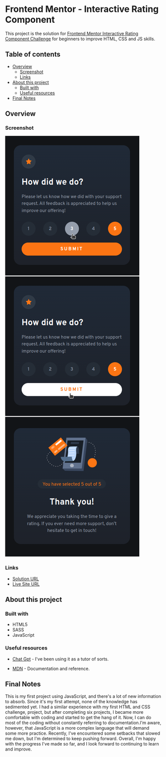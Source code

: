 # Frontend Mentor - Interactive Rating Component

This project is the solution for [Frontend Mentor Interactive Rating Component Challenge](https://www.frontendmentor.io/challenges/interactive-rating-component-koxpeBUmI/hub) for beginners to improve HTML, CSS and JS skills.

## Table of contents

- [Overview](#overview)
  - [Screenshot](#screenshot)
  - [Links](#links)
- [About this project](#about-this-project)
  - [Built with](#built-with)
  - [Useful resources](#useful-resources)
- [Final Notes](#final-notes)

## Overview

### Screenshot

![](/images/Screenshot2023-04-21-active.png) ![](/images/Screenshot2023-04-21-active2.png)
![](/images/Screenshot2023-04-21-thankYou.png)

### Links

- [Solution URL](https://github.com/red-jpo/Interactive-Rating-Component-Solution)
- [Live Site URL](https://red-jpo.github.io/Interactive-Rating-Component-Solution/)

## About this project

### Built with

- HTML5
- SASS
- JavaScript

### Useful resources

- [Chat Gpt](https://chat.openai.com/) - I've been using it as a tutor of sorts.

- [MDN](https://developer.mozilla.org/en-US/) - Documentation and reference.

## Final Notes

This is my first project using JavaScript, and there's a lot of new information to absorb. Since it's my first attempt, none of the knowledge has sedimented yet. I had a similar experience with my first HTML and CSS challenge, project, but after completing six projects, I became more comfortable with coding and started to get the hang of it. Now, I can do most of the coding without constantly referring to documentation.I'm aware, however, that JavaScript is a more complex language that will demand some more practice. Recently, I've encountered some setbacks that slowed me down, but I'm determined to keep pushing forward. Overall, I'm happy with the progress I've made so far, and I look forward to continuing to learn and improve.
